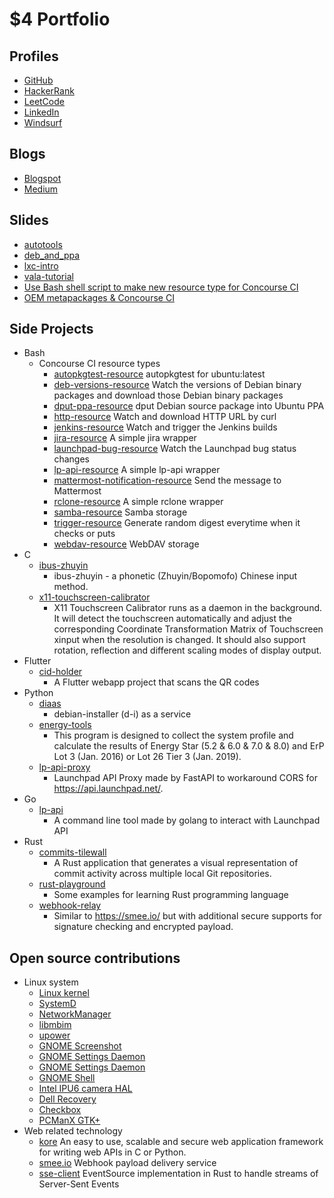 # $4 Portfolio

## Profiles

* [GitHub](https://github.com/fourdollars)
* [HackerRank](https://www.hackerrank.com/profile/fourdollars)
* [LeetCode](https://leetcode.com/u/fourdollars/)
* [LinkedIn](https://www.linkedin.com/in/fourdollars/)
* [Windsurf](https://windsurf.com/profile/fourdollars)

## Blogs

* [Blogspot](https://fourdollars.blogspot.com/)
* [Medium](https://medium.com/@fourdollars)

## Slides

* [autotools](/autotools/)
* [deb_and_ppa](/deb_and_ppa/)
* [lxc-intro](/lxc-intro/)
* [vala-tutorial](/vala-tutorial/)
* [Use Bash shell script to make new resource type for Concourse CI](https://hackmd.io/@fourdollars/MakeResourceType)
* [OEM metapackages & Concourse CI](https://hackmd.io/@fourdollars/oem-metapackages-and-concourse-ci)

## Side Projects

* Bash
    * Concourse CI resource types
        * [autopkgtest-resource](https://github.com/fourdollars/autopkgtest-resource) autopkgtest for ubuntu:latest
        * [deb-versions-resource](https://github.com/fourdollars/deb-versions-resource) Watch the versions of Debian binary packages and download those Debian binary packages
        * [dput-ppa-resource](https://github.com/fourdollars/dput-ppa-resource) dput Debian source package into Ubuntu PPA
        * [http-resource](https://github.com/fourdollars/http-resource) Watch and download HTTP URL by curl
        * [jenkins-resource](https://github.com/fourdollars/jenkins-resource) Watch and trigger the Jenkins builds
        * [jira-resource](https://github.com/fourdollars/jira-resource) A simple jira wrapper
        * [launchpad-bug-resource](https://github.com/fourdollars/launchpad-bug-resource) Watch the Launchpad bug status changes
        * [lp-api-resource](https://github.com/fourdollars/lp-api-resource) A simple lp-api wrapper
        * [mattermost-notification-resource](https://github.com/fourdollars/mattermost-notification-resource) Send the message to Mattermost
        * [rclone-resource](https://github.com/fourdollars/rclone-resource) A simple rclone wrapper
        * [samba-resource](https://github.com/fourdollars/samba-resource) Samba storage
        * [trigger-resource](https://github.com/fourdollars/trigger-resource) Generate random digest everytime when it checks or puts
        * [webdav-resource](https://github.com/fourdollars/webdav-resource) WebDAV storage
* C
    * [ibus-zhuyin](/ibus-zhuyin/)
        * ibus-zhuyin - a phonetic (Zhuyin/Bopomofo) Chinese input method.
    * [x11-touchscreen-calibrator](/x11-touchscreen-calibrator/)
        * X11 Touchscreen Calibrator runs as a daemon in the background. It will detect the touchscreen automatically and adjust the corresponding Coordinate Transformation Matrix of Touchscreen xinput when the resolution is changed. It should also support rotation, reflection and different scaling modes of display output.
* Flutter
    * [cid-holder](https://github.com/fourdollars/cid-holder)
        * A Flutter webapp project that scans the QR codes
* Python
    * [diaas](/diaas/)
        * debian-installer (d-i) as a service
    * [energy-tools](/energy-tools/)
        * This program is designed to collect the system profile and calculate the results of Energy Star (5.2 & 6.0 & 7.0 & 8.0) and ErP Lot 3 (Jan. 2016) or Lot 26 Tier 3 (Jan. 2019).
    * [lp-api-proxy](https://github.com/fourdollars/lp-api-proxy)
        * Launchpad API Proxy made by FastAPI to workaround CORS for https://api.launchpad.net/.
* Go
    * [lp-api](https://github.com/fourdollars/lp-api)
        * A command line tool made by golang to interact with Launchpad API
* Rust
    * [commits-tilewall](https://github.com/fourdollars/commits-tilewall)
        * A Rust application that generates a visual representation of commit activity across multiple local Git repositories.
    * [rust-playground](https://github.com/fourdollars/rust-playground)
        * Some examples for learning Rust programming language
    * [webhook-relay](https://github.com/fourdollars/webhook-relay)
        * Similar to https://smee.io/ but with additional secure supports for signature checking and encrypted payload.

## Open source contributions

* Linux system
    * [Linux kernel](https://git.kernel.org/pub/scm/linux/kernel/git/torvalds/linux.git/log/?qt=author&q=Shih-Yuan+Lee)
    * [SystemD](https://github.com/systemd/systemd/commits?author=fourdollars)
    * [NetworkManager](https://cgit.freedesktop.org/NetworkManager/NetworkManager/log/?qt=author&q=Shih-Yuan+Lee)
    * [libmbim](https://cgit.freedesktop.org/libmbim/libmbim/log/?qt=author&q=Shih-Yuan+Lee)
    * [upower](https://cgit.freedesktop.org/upower/log/?qt=author&q=Shih-Yuan+Lee)
    * [GNOME Screenshot](https://gitlab.gnome.org/GNOME/gnome-screenshot/commit/4e03093f46009888e77055d842b75757c3d12f66)
    * [GNOME Settings Daemon](https://gitlab.gnome.org/GNOME/gnome-settings-daemon/commit/3e6effd7dff2c1a0c2c1214e41f28737205eec72)
    * [GNOME Settings Daemon](https://gitlab.gnome.org/GNOME/gnome-settings-daemon/commit/68baf8a89261a298013f67942b66d48b23a142d3)
    * [GNOME Shell](https://gitlab.gnome.org/GNOME/gnome-shell/commit/4427197343e5facc7e695bebe2f0d74dae1ac666)
    * [Intel IPU6 camera HAL](https://github.com/intel/ipu6-camera-hal/commits?author=fourdollars)
    * [Dell Recovery](https://github.com/dell/dell-recovery/commits?author=fourdollars)
    * [Checkbox](https://github.com/canonical/checkbox/commits?author=fourdollars)
    * [PCManX GTK+](https://github.com/pcman-bbs/pcmanx/commits?author=fourdollars)
* Web related technology
    * [kore](https://github.com/jorisvink/kore/commits?author=fourdollars) An easy to use, scalable and secure web application framework for writing web APIs in C or Python.
    * [smee.io](https://github.com/probot/smee.io/commits?author=fourdollars) Webhook payload delivery service
    * [sse-client](https://github.com/viniciusgerevini/sse-client/commits?author=fourdollars) EventSource implementation in Rust to handle streams of Server-Sent Events

